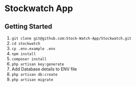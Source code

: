 # Stockwatch App

## Getting Started



1. `git clone git@github.com:Stock-Watch-App/Stockwatch.git`
2. `cd stockwatch`
3. `cp .env.example .env`
4. `npm install`
5. `composer install`
6. `php artisan key:generate`
7. Add Database details to ENV file
8. `php artisan db:create`
9. `php artisan migrate`
